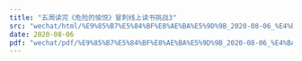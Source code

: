 ```yaml
---
title: "五周读完《危险的愉悦》冒刺线上读书挑战3"
src: "wechat/html/%E9%85%B7%E5%84%BF%E8%AE%BA%E5%9D%9B_2020-08-06_%E4%BA%94%E5%91%A8%E8%AF%BB%E5%AE%8C%E3%80%8A%E5%8D%B1%E9%99%A9%E7%9A%84%E6%84%89%E6%82%A6%E3%80%8B%E5%86%92%E5%88%BA%E7%BA%BF%E4%B8%8A%E8%AF%BB%E4%B9%A6%E6%8C%91%E6%88%983.html"
date: 2020-08-06
pdf: "wechat/pdf/%E9%85%B7%E5%84%BF%E8%AE%BA%E5%9D%9B_2020-08-06_%E4%BA%94%E5%91%A8%E8%AF%BB%E5%AE%8C%E3%80%8A%E5%8D%B1%E9%99%A9%E7%9A%84%E6%84%89%E6%82%A6%E3%80%8B%E5%86%92%E5%88%BA%E7%BA%BF%E4%B8%8A%E8%AF%BB%E4%B9%A6%E6%8C%91%E6%88%983.pdf"
---
```


